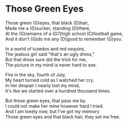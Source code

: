 # Those Green Eyes

Those green (G)eyes, that black (D)hair,  
Made me a (G)sucker, standing (D)there,  
At the (G)remains of a (G7)high school (C)football game,  
And it don't (G)do me any (D)good to remember (G)you.  

In a world of tuxedos and red sequins,  
The jealous girl said "that's an ugly dress,"  
But that dress sure did the trick for me,  
The picture in my mind is never hard to see.  

Fire in the sky, fourth of July,  
My heart turned cold as I watched her cry.  
In her despair I nearly lost my mind,  
It's like we started over a hundred thousand times.  

But those green eyes, that pass me by.  
I could not make her mine however hard I tried.  
And I am lonely now, but I've got my memory  
Those green eyes and that black hair, they set me free.
